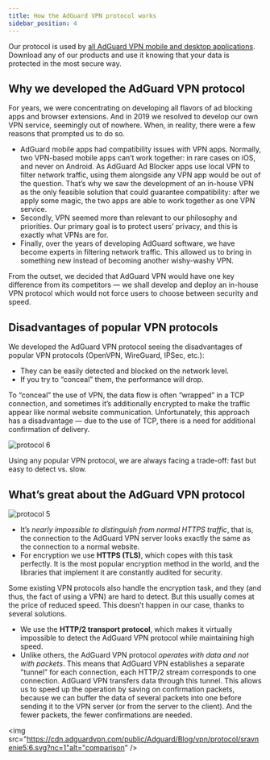 ```yaml
---
title: How the AdGuard VPN protocol works
sidebar_position: 4
---
```


Our protocol is used by [all AdGuard VPN mobile and desktop applications](https://adguard-vpn.com/welcome.html). Download any of our products and use it knowing that your data is protected in the most secure way.

## Why we developed the AdGuard VPN protocol

For years, we were concentrating on developing all flavors of ad blocking apps and browser extensions. And in 2019 we resolved to develop our own VPN service, seemingly out of nowhere. When, in reality, there were a few reasons that prompted us to do so.

- AdGuard mobile apps had compatibility issues with VPN apps. Normally, two VPN-based mobile apps can’t work together: in rare cases on iOS, and never on Android. As AdGuard Ad Blocker apps use local VPN to filter network traffic, using them alongside any VPN app would be out of the question. That’s why we saw the development of an in-house VPN as the only feasible solution that could guarantee compatibility: after we apply some magic, the two apps are able to work together as one VPN service.
- Secondly, VPN seemed more than relevant to our philosophy and priorities. Our primary goal is to protect users’ privacy, and this is exactly what VPNs are for.
- Finally, over the years of developing AdGuard software, we have become experts in filtering network traffic. This allowed us to bring in something new instead of becoming another wishy-washy VPN.

From the outset, we decided that AdGuard VPN would have one key difference from its competitors — we shall develop and deploy an in-house VPN protocol which would not force users to choose between security and speed.

## Disadvantages of popular VPN protocols

We developed the AdGuard VPN protocol seeing the disadvantages of popular VPN protocols (OpenVPN, WireGuard, IPSec, etc.):

- They can be easily detected and blocked on the network level.
- If you try to “conceal” them, the performance will drop.

To “conceal” the use of VPN, the data flow is often “wrapped” in a TCP connection, and sometimes it’s additionally encrypted to make the traffic appear like normal website communication. Unfortunately, this approach has a disadvantage — due to the use of TCP, there is a need for additional confirmation of delivery.

<object data="https://cdn.adguardvpn.com/public/Adguard/Blog/vpn/protocol/6.svg?nc=1" type="image/svg+xml"><img src="https://cdn.adguardvpn.com/public/Adguard/Blog/vpn/protocol/6.svg?nc=1" alt="protocol 6" /></object>

Using any popular VPN protocol, we are always facing a trade-off: fast but easy to detect vs. slow.

## What’s great about the AdGuard VPN protocol

<object data="https://cdn.adguardvpn.com/public/Adguard/Blog/vpn/protocol/5.svg?nc=1" type="image/svg+xml"><img src="https://cdn.adguardvpn.com/public/Adguard/Blog/vpn/protocol/5.svg?nc=1" alt="protocol 5" /></object>

- It’s *nearly impossible to distinguish from normal HTTPS traffic*, that is, the connection to the AdGuard VPN server looks exactly the same as the connection to a normal website.
- For encryption we use **HTTPS (TLS)**, which copes with this task perfectly. It is the most popular encryption method in the world, and the libraries that implement it are constantly audited for security.

Some existing VPN protocols also handle the encryption task, and they (and thus, the fact of using a VPN) are hard to detect. But this usually comes at the price of reduced speed. This doesn’t happen in our case, thanks to several solutions.

- We use the **HTTP/2 transport protocol**, which makes it virtually impossible to detect the AdGuard VPN protocol while maintaining high speed.
- Unlike others, the AdGuard VPN protocol *operates with data and not with packets*. This means that AdGuard VPN establishes a separate ”tunnel” for each connection, each HTTP/2 stream corresponds to one connection. AdGuard VPN transfers data through this tunnel. This allows us to speed up the operation by saving on confirmation packets, because we can buffer the data of several packets into one before sending it to the VPN server (or from the server to the client). And the fewer packets, the fewer confirmations are needed.

<object data="https://cdn.adguardvpn.com/public/Adguard/Blog/vpn/protocol/sravnenie5:6.svg?nc=1" type="image/svg+xml"><img src="https://cdn.adguardvpn.com/public/Adguard/Blog/vpn/protocol/sravnenie5:6.svg?nc=1"alt="comparison" /></object>
